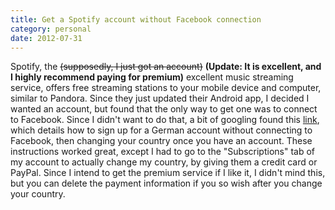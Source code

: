 ```yaml
---
title: Get a Spotify account without Facebook connection
category: personal
date: 2012-07-31
---
```


Spotify, the <del>(supposedly, I just got an account)</del> **(Update: It is excellent, and I highly recommend paying for premium)** excellent music streaming service, offers free streaming stations to your mobile device and computer, similar to Pandora. Since they just updated their Android app, I decided I wanted an account, but found that the only way to get one was to connect to Facebook. Since I didn't want to do that, a bit of googling found this <a href="http://http://www.spotidj.com/blog/how-to-get-spotify-without-facebook/">link</a>, which details how to sign up for a German account without connecting to Facebook, then changing your country once you have an account. These instructions worked great, except I had to go to the "Subscriptions" tab of my account to actually change my country, by giving them a credit card or PayPal. Since I intend to get the premium service if I like it, I didn't mind this, but you can delete the payment information if you so wish after you change your country.
<!--more-->
